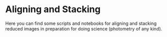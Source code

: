 # Aligning and Stacking

Here you can find some scripts and notebooks for aligning and stacking reduced images in preparation for doing science (photometry of any kind).
